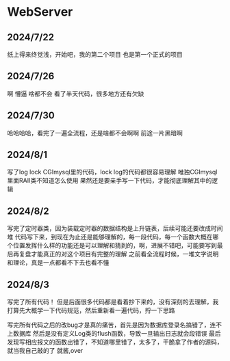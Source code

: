 # WebServer

## 2024/7/22

纸上得来终觉浅，开始吧，我的第二个项目
也是第一个正式的项目

## 2024/7/26

啊 懵逼 啥都不会 看了半天代码，很多地方还有欠缺

## 2024/7/30

哈哈哈哈，看完了一遍全流程，还是啥都不会啊啊
前途一片黑暗啊

## 2024/8/1

写了log lock CGImysql里的代码，lock log的代码都很容易理解 唯独CGImysql里面RAII类不知道怎么使用
果然还是要亲手写一下代码，才能彻底理解其中的逻辑

## 2024/8/2

写完了定时器类，因为装载定时器的数据结构是上升链表，后续可能还要改成时间堆
代码写下来，到现在为止还是能够理解的，每一段代码，每一个函数大概在哪个位置发挥什么样的功能还是可以理解和猜到的，啊，进展不错吧，可能要写到最后再复盘才能真正的对这个项目有完整的理解
之前看全流程时候，一堆文字说明和理论，真是一点都看不下去也看不懂

## 2024/8/3

写完了所有代码！
但是后面很多代码都是看着抄下来的，没有深刻的去理解，我打算先大概学一下代码规范，然后重新看一遍代码，捋一下思路

写完所有代码之后的改bug才是真的痛苦，首先是因为数据库登录名搞错了，连不上数据库
然后是没有定义Log类的flush函数，导致一旦输出日志就会段错误
最后发现写相应报文的函数出错了，不知道哪里错了，太多了，干脆拿了作者的源码，就当我自己敲的了
就酱,over